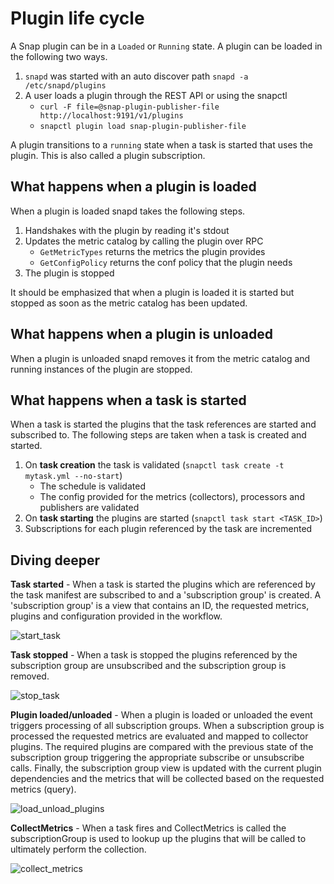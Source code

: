 <!--
http://www.apache.org/licenses/LICENSE-2.0.txt


Copyright 2015 Intel Corporation

Licensed under the Apache License, Version 2.0 (the "License");
you may not use this file except in compliance with the License.
You may obtain a copy of the License at

    http://www.apache.org/licenses/LICENSE-2.0

Unless required by applicable law or agreed to in writing, software
distributed under the License is distributed on an "AS IS" BASIS,
WITHOUT WARRANTIES OR CONDITIONS OF ANY KIND, either express or implied.
See the License for the specific language governing permissions and
limitations under the License.
-->
# Plugin life cycle

A Snap plugin can be in a `Loaded` or `Running` state.  A plugin can be loaded
in the following two ways.

1. `snapd` was started with an auto discover path `snapd -a /etc/snapd/plugins`
2. A user loads a plugin through the REST API or using the snapctl 
    * `curl -F file=@snap-plugin-publisher-file http://localhost:9191/v1/plugins`
    * `snapctl plugin load snap-plugin-publisher-file` 

A plugin transitions to a `running` state when a task is started that uses the 
plugin.  This is also called a plugin subscription.  

## What happens when a plugin is loaded

When a plugin is loaded snapd takes the following steps.

1. Handshakes with the plugin by reading it's stdout
2. Updates the metric catalog by calling the plugin over RPC
    * `GetMetricTypes` returns the metrics the plugin provides
    * `GetConfigPolicy` returns the conf policy that the plugin needs
3. The plugin is stopped

It should be emphasized that when a plugin is loaded it is started but stopped 
as soon as the metric catalog has been updated.  

## What happens when a plugin is unloaded

When a plugin is unloaded snapd removes it from the metric catalog and running
instances of the plugin are stopped.   

## What happens when a task is started

When a task is started the plugins that the task references are started and 
subscribed to.   The following steps are taken when a task is created and 
started.

1. On **task creation** the task is validated (`snapctl task create -t mytask.yml
--no-start`) 
    * The schedule is validated
    * The config provided for the metrics (collectors), processors and 
    publishers are validated
2. On **task starting** the plugins are started (`snapctl task start <TASK_ID>`)
3. Subscriptions for each plugin referenced by the task are incremented 

## Diving deeper

**Task started** - When a task is started the plugins which are referenced by 
the task manifest are subscribed to and a 'subscription group' is created.  A 
'subscription group' is a view that contains an ID, the requested metrics, 
plugins and configuration provided in the workflow.    

![start_task](https://www.dropbox.com/s/p3gj83zti6q7rgc/scheduler_scheduler_startTask_new.png?raw=1)
    
**Task stopped** - When a task is stopped the plugins referenced by the
subscription group are unsubscribed and the subscription group is removed.  

![stop_task](https://www.dropbox.com/s/yzl1b0c15z7tnen/scheduler_scheduler_stopTask.png?raw=1)

**Plugin loaded/unloaded** - When a plugin is loaded or unloaded the event triggers
processing of all subscription groups.  When a subscription group is processed the
requested metrics are evaluated and mapped to collector plugins.  The required
plugins are compared with the previous state of the subscription group 
triggering the appropriate subscribe or unsubscribe calls. Finally, the 
subscription group view is updated with the current plugin dependencies and
the metrics that will be collected based on the requested metrics (query).

![load_unload_plugins](https://www.dropbox.com/s/9xwqg94qo8z8mmq/control_pluginControl_handlePluginEvent.png?raw=1)  

**CollectMetrics** - When a task fires and CollectMetrics is called the 
subscriptionGroup is used to lookup up the plugins that will be called to 
ultimately perform the collection.

![collect_metrics](https://www.dropbox.com/s/s7eo4570vymsfcd/control_pluginControl_CollectMetrics.png?raw=1)

